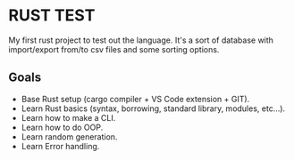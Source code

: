 # RUST TEST

My first rust project to test out the language. It's a sort of database with import/export from/to csv files and some sorting options.

## Goals

- Base Rust setup (cargo compiler + VS Code extension + GIT).
- Learn Rust basics (syntax, borrowing, standard library, modules, etc...).
- Learn how to make a CLI.
- Learn how to do OOP.
- Learn random generation.
- Learn Error handling.
